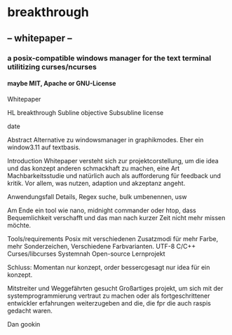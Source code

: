 # breakthrough
## – whitepaper – 
### a posix-compatible windows manager for the text terminal utilitizing curses/ncurses
#### maybe MIT, Apache or GNU-License

Whitepaper

HL breakthrough
Subline objective
Subsubline license 

date

Abstract
Alternative zu windowsmanager in graphikmodes. Eher ein window3.11 auf textbasis. 

Introduction 
Whitepaper versteht sich zur projektcorstellung, um die idea und das konzept anderen schmackhaft zu machen, eine Art Machbarkeitsstudie und natürlich auch als aufforderung für feedback und kritik. Vor allem, was nutzen, adaption und akzeptanz angeht. 

Anwendungsfall
Details,
Regex suche, bulk umbenennen, usw

Am Ende ein tool wie nano, midnight commander oder htop, dass Bequemlichkeit verschafft und das man nach kurzer Zeit nicht mehr missen möchte. 

Tools/requirements
Posix mit verschiedenen Zusatzmodi für mehr Farbe, mehr Sonderzeichen, 
Verschiedene Farbvarianten. 
UTF-8
C/C++
Curses/libcurses
Systemnah
Open-source
Lernprojekt

Schluss: 
Momentan nur konzept, order bessercgesagt nur idea für ein konzept. 

Mitstreiter und Weggefährten gesucht
Großartiges projekt, um sich mit der systemprogrammierung vertraut zu machen oder als fortgeschrittener entwickler erfahrungen weiterzugeben and die, die fpr die auch raspis gedacht waren.


Dan gookin
